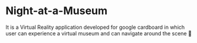 # Night-at-a-Museum
It is a Virtual Reality application developed for google cardboard in which user can experience a virtual museum and can navigate around the scene 🌃 
